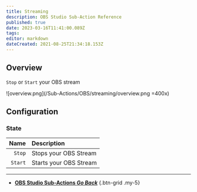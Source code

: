 ```yaml
---
title: Streaming
description: OBS Studio Sub-Action Reference
published: true
date: 2023-03-16T11:41:00.089Z
tags: 
editor: markdown
dateCreated: 2021-08-25T21:34:18.153Z
---
```


## Overview
`Stop` or `Start` your OBS stream

![overview.png](/Sub-Actions/OBS/streaming/overview.png =400x)

## Configuration
### State
Name | Description
----:|:------------
`Stop` | Stops your OBS Stream
`Start` | Starts your OBS Stream

---

- [<i class="mdi mdi-chevron-left"></i> **OBS Studio Sub-Actions *Go Back***](/Sub-Actions/OBS)
{.btn-grid .my-5}